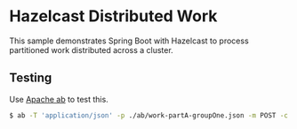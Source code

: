 # Hazelcast Distributed Work

This sample demonstrates Spring Boot with Hazelcast to process partitioned work distributed across a cluster. 

## Testing

Use [Apache ab](https://httpd.apache.org/docs/2.4/programs/ab.html) to test this.

```bash
$ ab -T 'application/json' -p ./ab/work-partA-groupOne.json -m POST -c 1 -n 1 http://localhost:8080/
```
